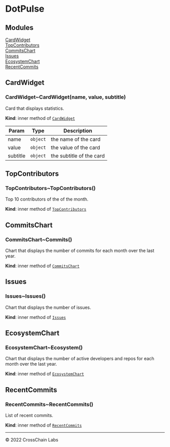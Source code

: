 # DotPulse

## Modules

<dl>
<dt><a href="#module_CardWidget">CardWidget</a></dt>
<dd></dd>
<dt><a href="#module_TopContributors">TopContributors</a></dt>
<dd></dd>
<dt><a href="#module_CommitsChart">CommitsChart</a></dt>
<dd></dd>
<dt><a href="#module_Issues">Issues</a></dt>
<dd></dd>
<dt><a href="#module_EcosystemChart">EcosystemChart</a></dt>
<dd></dd>
<dt><a href="#module_RecentCommits">RecentCommits</a></dt>
<dd></dd>
</dl>

<a name="module_CardWidget"></a>

## CardWidget
<a name="module_CardWidget..CardWidget"></a>

### CardWidget~CardWidget(name, value, subtitle)
Card that displays statistics.

**Kind**: inner method of [<code>CardWidget</code>](#module_CardWidget)  

| Param | Type | Description |
| --- | --- | --- |
| name | <code>object</code> | the name of the card |
| value | <code>object</code> | the value of the card |
| subtitle | <code>object</code> | the subtitle of the card |

<a name="module_TopContributors"></a>

## TopContributors
<a name="module_TopContributors..TopContributors"></a>

### TopContributors~TopContributors()
Top 10 contributors of the of the month.

**Kind**: inner method of [<code>TopContributors</code>](#module_TopContributors)  
<a name="module_CommitsChart"></a>

## CommitsChart
<a name="module_CommitsChart..Commits"></a>

### CommitsChart~Commits()
Chart that displays the number of commits for each month over the last year.

**Kind**: inner method of [<code>CommitsChart</code>](#module_CommitsChart)  
<a name="module_Issues"></a>

## Issues
<a name="module_Issues..Issues"></a>

### Issues~Issues()
Chart that displays the number of issues.

**Kind**: inner method of [<code>Issues</code>](#module_Issues)  
<a name="module_EcosystemChart"></a>

## EcosystemChart
<a name="module_EcosystemChart..Ecosystem"></a>

### EcosystemChart~Ecosystem()
Chart that displays the number of active developers and repos for each month over the last year.

**Kind**: inner method of [<code>EcosystemChart</code>](#module_EcosystemChart)  
<a name="module_RecentCommits"></a>

## RecentCommits
<a name="module_RecentCommits..RecentCommits"></a>

### RecentCommits~RecentCommits()
List of recent commits.

**Kind**: inner method of [<code>RecentCommits</code>](#module_RecentCommits)  

* * *

&copy; 2022 CrossChain Labs